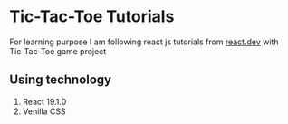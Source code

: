 # Tic-Tac-Toe Tutorials

For learning purpose I am following react js tutorials from [react.dev](https://react.dev/learn/tutorial-tic-tac-toe) with Tic-Tac-Toe game project

## Using technology

1. React 19.1.0
2. Venilla CSS
